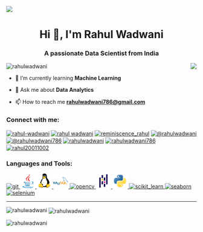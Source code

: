 <img src = "https://www.canva.com/design/DAFv7TcDjNs/k-hwunSlUI3M-gH5id4lJg/watch?utm_content=DAFv7TcDjNs&utm_campaign=designshare&utm_medium=link&utm_source=publishsharelink"></img>
<h1 align="center">Hi 👋, I'm Rahul Wadwani</h1>
<h3 align="center">A passionate Data Scientist from India</h3>
<img align = "right" src ="https://media2.giphy.com/media/qgQUggAC3Pfv687qPC/giphy.gif"></img>

<p align="left"> <img src="https://komarev.com/ghpvc/?username=rahulwadwani&label=Profile%20views&color=0e75b6&style=flat" alt="rahulwadwani" /> </p>

- 🌱 I’m currently learning **Machine Learning**

- 💬 Ask me about **Data Analytics**

- 📫 How to reach me **rahulwadwani786@gmail.com**

<h3 align="left">Connect with me:</h3>
<p align="left">
<a href="https://linkedin.com/in/rahul-wadwani" target="blank"><img align="center" src="https://raw.githubusercontent.com/rahuldkjain/github-profile-readme-generator/master/src/images/icons/Social/linked-in-alt.svg" alt="rahul-wadwani" height="30" width="40" /></a>
<a href="https://kaggle.com/rahulwadwani" target="blank"><img align="center" src="https://raw.githubusercontent.com/rahuldkjain/github-profile-readme-generator/master/src/images/icons/Social/kaggle.svg" alt="rahul wadwani" height="30" width="40" /></a>
<a href="https://instagram.com/reminiscence_rahul" target="blank"><img align="center" src="https://raw.githubusercontent.com/rahuldkjain/github-profile-readme-generator/master/src/images/icons/Social/instagram.svg" alt="reminiscence_rahul" height="30" width="40" /></a>
<a href="https://medium.com/@rahulwadwani786" target="blank"><img align="center" src="https://raw.githubusercontent.com/rahuldkjain/github-profile-readme-generator/master/src/images/icons/Social/medium.svg" alt="@rahulwadwani" height="30" width="40" /></a>
<a href="https://www.hackerrank.com/rahulwadwani786" target="blank"><img align="center" src="https://raw.githubusercontent.com/rahuldkjain/github-profile-readme-generator/master/src/images/icons/Social/hackerrank.svg" alt="@rahulwadwani786" height="30" width="40" /></a>
<a href="https://www.leetcode.com/rahulwadwani" target="blank"><img align="center" src="https://raw.githubusercontent.com/rahuldkjain/github-profile-readme-generator/master/src/images/icons/Social/leet-code.svg" alt="rahulwadwani" height="30" width="40" /></a>
<a href="https://auth.geeksforgeeks.org/user/rahulwadwani786" target="blank"><img align="center" src="https://raw.githubusercontent.com/rahuldkjain/github-profile-readme-generator/master/src/images/icons/Social/geeks-for-geeks.svg" alt="rahulwadwani786" height="30" width="40" /></a>
<a href="https://discord.gg/ZJKj323S" target="blank"><img align="center" src="https://raw.githubusercontent.com/rahuldkjain/github-profile-readme-generator/master/src/images/icons/Social/discord.svg" alt="rahul20011002" height="30" width="40" /></a>
</p>

<h3 align="left">Languages and Tools:</h3>
<p align="left"> <a href="https://git-scm.com/" target="_blank" rel="noreferrer"> <img src="https://www.vectorlogo.zone/logos/git-scm/git-scm-icon.svg" alt="git" width="40" height="40"/> </a> <a href="https://www.java.com" target="_blank" rel="noreferrer"> <img src="https://raw.githubusercontent.com/devicons/devicon/master/icons/java/java-original.svg" alt="java" width="40" height="40"/> </a> <a href="https://www.linux.org/" target="_blank" rel="noreferrer"> <img src="https://raw.githubusercontent.com/devicons/devicon/master/icons/linux/linux-original.svg" alt="linux" width="40" height="40"/> </a> <a href="https://www.mysql.com/" target="_blank" rel="noreferrer"> <img src="https://raw.githubusercontent.com/devicons/devicon/master/icons/mysql/mysql-original-wordmark.svg" alt="mysql" width="40" height="40"/> </a> <a href="https://opencv.org/" target="_blank" rel="noreferrer"> <img src="https://www.vectorlogo.zone/logos/opencv/opencv-icon.svg" alt="opencv" width="40" height="40"/> </a> <a href="https://pandas.pydata.org/" target="_blank" rel="noreferrer"> <img src="https://raw.githubusercontent.com/devicons/devicon/2ae2a900d2f041da66e950e4d48052658d850630/icons/pandas/pandas-original.svg" alt="pandas" width="40" height="40"/> </a> <a href="https://www.python.org" target="_blank" rel="noreferrer"> <img src="https://raw.githubusercontent.com/devicons/devicon/master/icons/python/python-original.svg" alt="python" width="40" height="40"/> </a> <a href="https://scikit-learn.org/" target="_blank" rel="noreferrer"> <img src="https://upload.wikimedia.org/wikipedia/commons/0/05/Scikit_learn_logo_small.svg" alt="scikit_learn" width="40" height="40"/> </a> <a href="https://seaborn.pydata.org/" target="_blank" rel="noreferrer"> <img src="https://seaborn.pydata.org/_images/logo-mark-lightbg.svg" alt="seaborn" width="40" height="40"/> </a> <a href="https://www.selenium.dev" target="_blank" rel="noreferrer"> <img src="https://raw.githubusercontent.com/detain/svg-logos/780f25886640cef088af994181646db2f6b1a3f8/svg/selenium-logo.svg" alt="selenium" width="40" height="40"/> </a> </p>
<hr>
<p><img align="left" src="https://github-readme-stats.vercel.app/api/top-langs?username=rahulwadwani&show_icons=true&locale=en&layout=compact" alt="rahulwadwani" /></p>

<p>&nbsp;<img align="center" src="https://github-readme-stats.vercel.app/api?username=rahulwadwani&show_icons=true&locale=en" alt="rahulwadwani" /></p>

<p><img align="center" src="https://github-readme-streak-stats.herokuapp.com/?user=rahulwadwani&" alt="rahulwadwani" /></p>
